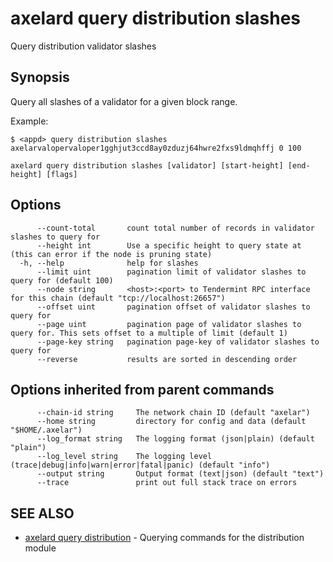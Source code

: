 # axelard query distribution slashes

Query distribution validator slashes

## Synopsis

Query all slashes of a validator for a given block range.

Example:

```
$ <appd> query distribution slashes axelarvalopervaloper1gghjut3ccd8ay0zduzj64hwre2fxs9ldmqhffj 0 100
```

```
axelard query distribution slashes [validator] [start-height] [end-height] [flags]
```

## Options

```
      --count-total       count total number of records in validator slashes to query for
      --height int        Use a specific height to query state at (this can error if the node is pruning state)
  -h, --help              help for slashes
      --limit uint        pagination limit of validator slashes to query for (default 100)
      --node string       <host>:<port> to Tendermint RPC interface for this chain (default "tcp://localhost:26657")
      --offset uint       pagination offset of validator slashes to query for
      --page uint         pagination page of validator slashes to query for. This sets offset to a multiple of limit (default 1)
      --page-key string   pagination page-key of validator slashes to query for
      --reverse           results are sorted in descending order
```

## Options inherited from parent commands

```
      --chain-id string     The network chain ID (default "axelar")
      --home string         directory for config and data (default "$HOME/.axelar")
      --log_format string   The logging format (json|plain) (default "plain")
      --log_level string    The logging level (trace|debug|info|warn|error|fatal|panic) (default "info")
      --output string       Output format (text|json) (default "text")
      --trace               print out full stack trace on errors
```

## SEE ALSO

- [axelard query distribution](/cli-docs/v0_27_0/axelard_query_distribution) - Querying commands for the distribution module
